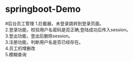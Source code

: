 # springboot-Demo
#后台员工管理
1.拦截器，未登录跳转到登录页面。<br>
2.登录功能，校验用户名密码是否正确,登陆成功后传入session。<br>
3.登出功能，登出后删除session。<br>
3.注册功能，判断用户名是否已经存在。<br>
4.员工的增删改<br>
5.模糊查询

